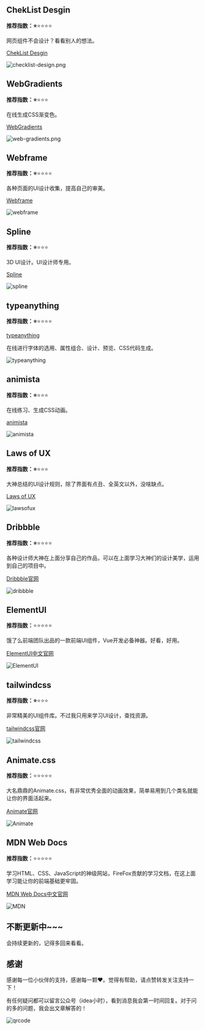 
## ChekList  Desgin

**推荐指数：⭐️**⭐️⭐️⭐️⭐️

网页组件不会设计？看看别人的想法。

[ChekList  Desgin](https://www.checklist.design/)

![checklist-design.png](https://cdn.jsdelivr.net/gh/CoderSJX/nullpointer@master/static/images/checklist-design.png)

## WebGradients

**推荐指数：⭐️**⭐️⭐️⭐️

在线生成CSS渐变色。

[WebGradients](https://webgradients.com/)

![web-gradients.png](https://cdn.jsdelivr.net/gh/CoderSJX/nullpointer@master/static/images/web-gradients.png)

## Webframe

**推荐指数：⭐️**⭐️⭐️⭐️⭐️

各种页面的UI设计收集，提高自己的审美。

[Webframe](https://webframe.xyz/)

![webframe](https://cdn.jsdelivr.net/gh/CoderSJX/nullpointer@master/static/images/web-frame-xyz.png)



## Spline

**推荐指数：⭐️**⭐️⭐️⭐️

3D UI设计。UI设计师专用。

[Spline](https://spline.design/)

![spline](https://cdn.jsdelivr.net/gh/CoderSJX/nullpointer@master/static/images/spline.png)



## typeanything

**推荐指数：⭐️**⭐️⭐️⭐️⭐️

[typeanything](https://app.typeanything.io/)

在线进行字体的选用、属性组合、设计、预览、CSS代码生成。

![typeanything](https://cdn.jsdelivr.net/gh/CoderSJX/nullpointer@master/static/images/type-anything.png)

## animista

**推荐指数：⭐️**⭐️⭐️⭐️

在线练习、生成CSS动画。

[animista](https://animista.net/)

![animista](https://cdn.jsdelivr.net/gh/CoderSJX/nullpointer@master/static/images/animista.png)



## Laws of UX

**推荐指数：⭐️**⭐️⭐️⭐️

大神总结的UI设计规则，除了界面有点丑、全英文以外，没啥缺点。

[Laws of UX](https://lawsofux.com/)

![lawsofux](https://cdn.jsdelivr.net/gh/CoderSJX/nullpointer@master/static/images/lawsofux.png)






## Dribbble

**推荐指数：⭐️**⭐️⭐️⭐️⭐️

各种设计师大神在上面分享自己的作品，可以在上面学习大神们的设计美学，运用到自己的项目中。

[Dribbble官网](https://dribbble.com/)

![dribbble](https://cdn.jsdelivr.net/gh/CoderSJX/nullpointer@master/static/images/dribbble.png)



## ElementUI

**推荐指数：**⭐️⭐️⭐️⭐️⭐️

饿了么前端团队出品的一款前端UI组件，Vue开发必备神器。好看，好用。

[ElementUI中文官网](https://element.eleme.cn/#/zh-CN)

![ElementUI](https://cdn.jsdelivr.net/gh/CoderSJX/nullpointer@master/static/images/ElementUI.png)



## tailwindcss

**推荐指数：⭐️**⭐️⭐️⭐️

非常精美的UI组件库。不过我只用来学习UI设计，查找资源。

[tailwindcss官网](https://www.tailwindcss.cn/resources)

![tailwindcss](https://cdn.jsdelivr.net/gh/CoderSJX/nullpointer@master/static/images/tailwindcss.png)



## Animate.css

**推荐指数：**⭐️⭐️⭐️⭐️⭐️

大名鼎鼎的Animate.css，有非常优秀全面的动画效果，简单易用到几个类名就能让你的界面活起来。

[Animate官网](https://animate.style/)

![Animate](https://cdn.jsdelivr.net/gh/CoderSJX/nullpointer@master/static/images/Animate.png)



## MDN Web Docs

**推荐指数：**⭐️⭐️⭐️⭐️⭐️

学习HTML、CSS、JavaScript的神级网站，FireFox贡献的学习文档，在这上面学习能让你的前端基础更牢固。

[MDN Web Docs中文官网](https://developer.mozilla.org/zh-CN/docs/Web)

![MDN](https://cdn.jsdelivr.net/gh/CoderSJX/nullpointer@master/static/images/MDN-Web-Docs.png)






## 不断更新中~~~

会持续更新的，记得多回来看看。



## 感谢

感谢每一位小伙伴的支持，感谢每一颗❤️。觉得有帮助，请点赞转发关注支持一下！

有任何疑问都可以留言公众号（idea小时），看到消息我会第一时间回复。对于问的多的问题，我会出文章解答的！

![qrcode](https://cdn.jsdelivr.net/gh/CoderSJX/nullpointer@master/static/images/qrcode.png)



